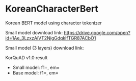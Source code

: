 # KoreanCharacterBert
Korean BERT model using character tokenizer

Small model download link: https://drive.google.com/open?id=1Ae_3LzxzAiVT2NigGdqklfTGR87ACbO1

Small model (3 layers) download link:

KorQuAD v1.0 result
- Small model: f1=, em=
- Base model: f1=, em=

